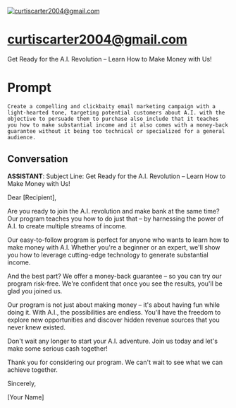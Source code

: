 
[![curtiscarter2004@gmail.com](https://flow-prompt-covers.s3.us-west-1.amazonaws.com/icon/cute/cute_3.png)]()
# curtiscarter2004@gmail.com 
Get Ready for the A.I. Revolution – Learn How to Make Money with Us!





# Prompt

```
Create a compelling and clickbaity email marketing campaign with a light-hearted tone, targeting potential customers about A.I. with the objective to persuade them to purchase also include that it teaches you how to make substantial income and it also comes with a money-back guarantee without it being too technical or specialized for a general audience.
```

## Conversation

**ASSISTANT**: Subject Line: Get Ready for the A.I. Revolution – Learn How to Make Money with Us!



Dear [Recipient],



Are you ready to join the A.I. revolution and make bank at the same time? Our program teaches you how to do just that – by harnessing the power of A.I. to create multiple streams of income.



Our easy-to-follow program is perfect for anyone who wants to learn how to make money with A.I. Whether you're a beginner or an expert, we'll show you how to leverage cutting-edge technology to generate substantial income.



And the best part? We offer a money-back guarantee – so you can try our program risk-free. We're confident that once you see the results, you'll be glad you joined us.



Our program is not just about making money – it's about having fun while doing it. With A.I., the possibilities are endless. You'll have the freedom to explore new opportunities and discover hidden revenue sources that you never knew existed.



Don't wait any longer to start your A.I. adventure. Join us today and let's make some serious cash together!



Thank you for considering our program. We can't wait to see what we can achieve together.



Sincerely,

[Your Name]


